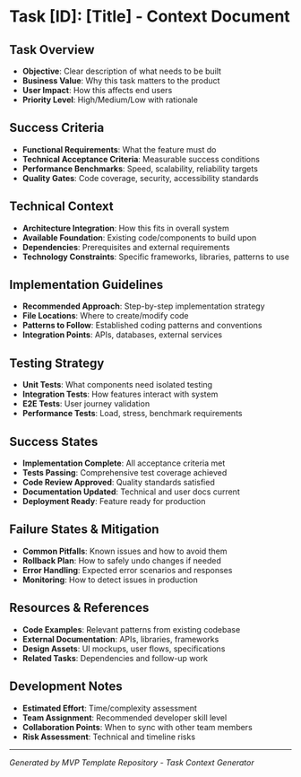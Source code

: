 # Task [ID]: [Title] - Context Document

## Task Overview
- **Objective**: Clear description of what needs to be built
- **Business Value**: Why this task matters to the product
- **User Impact**: How this affects end users
- **Priority Level**: High/Medium/Low with rationale

## Success Criteria
- **Functional Requirements**: What the feature must do
- **Technical Acceptance Criteria**: Measurable success conditions
- **Performance Benchmarks**: Speed, scalability, reliability targets
- **Quality Gates**: Code coverage, security, accessibility standards

## Technical Context
- **Architecture Integration**: How this fits in overall system
- **Available Foundation**: Existing code/components to build upon
- **Dependencies**: Prerequisites and external requirements
- **Technology Constraints**: Specific frameworks, libraries, patterns to use

## Implementation Guidelines
- **Recommended Approach**: Step-by-step implementation strategy
- **File Locations**: Where to create/modify code
- **Patterns to Follow**: Established coding patterns and conventions
- **Integration Points**: APIs, databases, external services

## Testing Strategy
- **Unit Tests**: What components need isolated testing
- **Integration Tests**: How features interact with system
- **E2E Tests**: User journey validation
- **Performance Tests**: Load, stress, benchmark requirements

## Success States
- **Implementation Complete**: All acceptance criteria met
- **Tests Passing**: Comprehensive test coverage achieved
- **Code Review Approved**: Quality standards satisfied
- **Documentation Updated**: Technical and user docs current
- **Deployment Ready**: Feature ready for production

## Failure States & Mitigation
- **Common Pitfalls**: Known issues and how to avoid them
- **Rollback Plan**: How to safely undo changes if needed
- **Error Handling**: Expected error scenarios and responses
- **Monitoring**: How to detect issues in production

## Resources & References
- **Code Examples**: Relevant patterns from existing codebase
- **External Documentation**: APIs, libraries, frameworks
- **Design Assets**: UI mockups, user flows, specifications
- **Related Tasks**: Dependencies and follow-up work

## Development Notes
- **Estimated Effort**: Time/complexity assessment
- **Team Assignment**: Recommended developer skill level
- **Collaboration Points**: When to sync with other team members
- **Risk Assessment**: Technical and timeline risks

---
*Generated by MVP Template Repository - Task Context Generator*